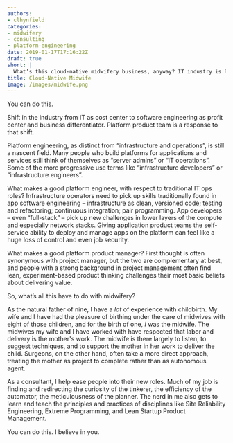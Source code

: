 ```yaml
---
authors:
- clhynfield
categories:
- midwifery
- consulting
- platform-engineering
date: 2019-01-17T17:16:22Z
draft: true
short: |
  What’s this cloud-native midwifery business, anyway? IT industry is laboring to produce a new thing – the cloud-native platform product team. I’m here to help. I explain what to expect in a platform product team, and to ease your transition into a new role in cloud-native software delivery.
title: Cloud-Native Midwife
image: /images/midwife.png
---
```


You can do this.

Shift in the industry from IT as cost center to software engineering as profit center and business differentiator. Platform product team is a response to that shift. 

Platform engineering, as distinct from “infrastructure and operations”, is still a nascent field. Many people who build platforms for applications and services still think of themselves as “server admins” or “IT operations”. Some of the more progressive use terms like “infrastructure developers” or “infrastructure engineers”. 

What makes a good platform engineer, with respect to traditional IT ops roles? Infrastructure operators need to pick up skills traditionally found in app software engineering – infrastructure as clean, versioned code; testing and refactoring; continuous integration; pair programming. App developers – even “full-stack” – pick up new challenges in lower layers of the compute and especially network stacks. Giving application product teams the self-service ability to deploy and manage apps on the platform can feel like a huge loss of control and even job security. 

What makes a good platform product manager? First thought is often synonymous with project manager, but the two are complementary at best, and people with a strong background in project management often find lean, experiment-based product thinking challenges their most basic beliefs about delivering value. 

So, what’s all this have to do with midwifery? 

As the natural father of nine, I have a _lot_ of experience with childbirth. My wife and I have had the pleasure of birthing under the care of midwives with eight of those children, and for the birth of one, _I_ was the midwife. The midwives my wife and I have worked with have respected that labor and delivery is the mother's work. The midwife is there largely to listen, to suggest techniques, and to support the mother in her work to deliver the child. Surgeons, on the other hand, often take a more direct approach, treating the mother as project to complete rather than as autonomous agent. 

As a consultant, I help ease people into their new roles. Much of my job is finding and redirecting the curiosity of the tinkerer, the efficiency of the automator, the meticulousness of the planner. The nerd in me also gets to learn and teach the principles and practices of disciplines like Site Reliability Engineering, Extreme Programming, and Lean Startup Product Management. 

You can do this. I believe in you. 